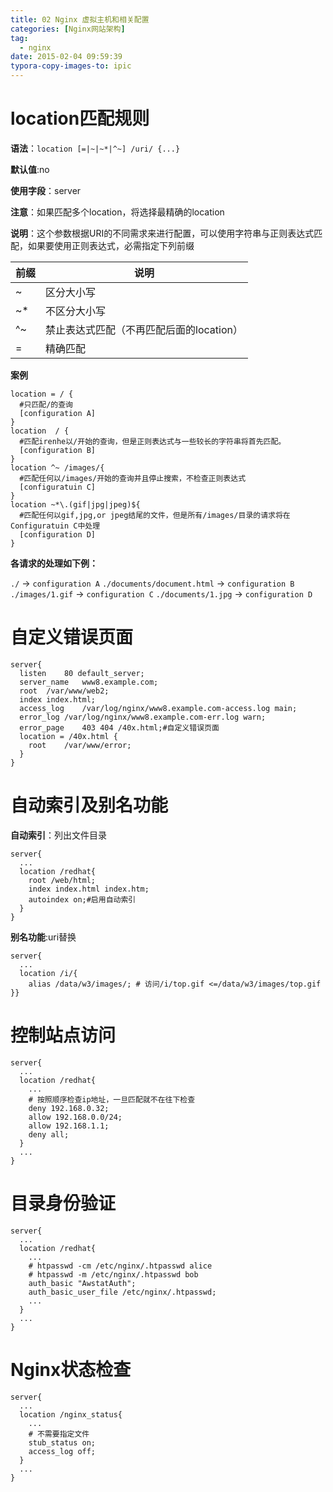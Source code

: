```yaml
---
title: 02 Nginx 虚拟主机和相关配置
categories: [Nginx网站架构]
tag:
  - nginx
date: 2015-02-04 09:59:39
typora-copy-images-to: ipic
---
```


# location匹配规则

**语法**：`location [=|~|~*|^~] /uri/ {...}`

**默认值**:no

**使用字段**：server

**注意**：如果匹配多个location，将选择最精确的location

**说明**：这个参数根据URI的不同需求来进行配置，可以使用字符串与正则表达式匹配，如果要使用正则表达式，必需指定下列前缀

| 前缀   | 说明                       |
| ---- | ------------------------ |
| ~    | 区分大小写                    |
| ~*   | 不区分大小写                   |
| ^~   | 禁止表达式匹配（不再匹配后面的location） |
| =    | 精确匹配                     |

**案例**

```
location = / {
  #只匹配/的查询
  [configuration A]
}
location  / {
  #匹配irenhe以/开始的查询，但是正则表达式与一些较长的字符串将首先匹配。
  [configuration B]
}
location ^~ /images/{
  #匹配任何以/images/开始的查询并且停止搜索，不检查正则表达式
  [configuratuin C]
}
location ~*\.(gif|jpg|jpeg)${
  #匹配任何以gif,jpg,or jpeg结尾的文件，但是所有/images/目录的请求将在Configuratuin C中处理
  [configuration D]
}
```

**各请求的处理如下例：**

`./` -> `configuration A`
`./documents/document.html` -> `configuration B`
`./images/1.gif` -> `configuration C`
`./documents/1.jpg` -> `configuration D`


# 自定义错误页面

```
server{
  listen	80 default_server;
  server_name	www8.example.com;
  root	/var/www/web2;
  index	index.html;
  access_log	/var/log/nginx/www8.example.com-access.log main;
  error_log	/var/log/nginx/www8.example.com-err.log warn;
  error_page	403 404 /40x.html;#自定义错误页面
  location = /40x.html {
    root	/var/www/error;
  }
}
```

# 自动索引及别名功能

**自动索引**：列出文件目录

```
server{
  ...
  location /redhat{
    root /web/html;
    index index.html index.htm;
    autoindex on;#启用自动索引
  }
}
```

**别名功能**:uri替换

```
server{
  ...
  location /i/{
    alias /data/w3/images/; # 访问/i/top.gif <=/data/w3/images/top.gif
}}
```

# 控制站点访问

```
server{
  ...
  location /redhat{
    ...
    # 按照顺序检查ip地址，一旦匹配就不在往下检查
    deny 192.168.0.32;
    allow 192.168.0.0/24;	
    allow 192.168.1.1;
    deny all;
  }
  ...
}
```

# 目录身份验证

```
server{
  ...
  location /redhat{
    ...
    # htpasswd -cm /etc/nginx/.htpasswd alice
    # htpasswd -m /etc/nginx/.htpasswd bob
    auth_basic "AwstatAuth";
    auth_basic_user_file /etc/nginx/.htpasswd;
    ...
  }
  ...
}
```



# Nginx状态检查

```
server{
  ...
  location /nginx_status{
    ...
    # 不需要指定文件
    stub_status on;
    access_log off;
  }
  ...
}
```